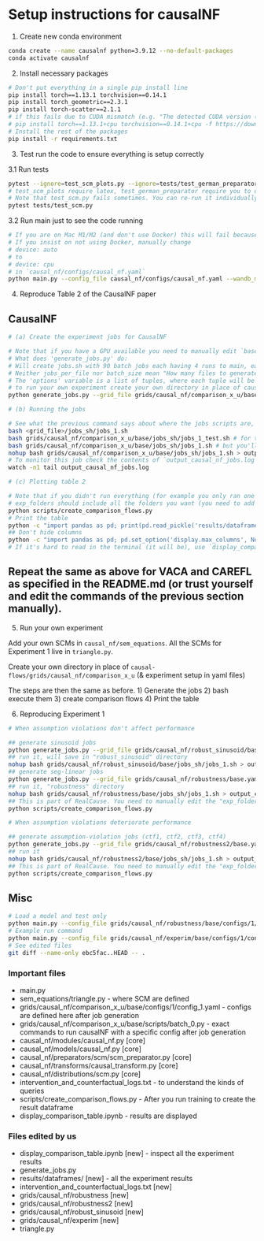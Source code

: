 # Setup instructions for causalNF

1. Create new conda environment

```bash
conda create --name causalnf python=3.9.12 --no-default-packages
conda activate causalnf
```

2. Install necessary packages

```bash
# Don't put everything in a single pip install line
pip install torch==1.13.1 torchvision==0.14.1
pip install torch_geometric==2.3.1
pip install torch-scatter==2.1.1
# if this fails due to CUDA mismatch (e.g. "The detected CUDA version (12.6) mismatches the version that was used to compile PyTorch (11.7). Please make sure to use the same CUDA versions." when building torch-scatter), consider just using CPU version of torch depending on whether you really need GPU support, as follows:
# pip install torch==1.13.1+cpu torchvision==0.14.1+cpu -f https://download.pytorch.org/whl/torch_stable.html
# Install the rest of the packages
pip install -r requirements.txt
```

3. Test run the code to ensure everything is setup correctly

3.1 Run tests

```bash
pytest --ignore=test_scm_plots.py --ignore=tests/test_german_preparator.py
# test_scm_plots require latex, test_german_preparator require you to download this dataset from: https://zenodo.org/records/10785677 and place it in "../Data/".
# Note that test_scm.py fails sometimes. You can re-run it individually with
pytest tests/test_scm.py
```

3.2 Run main just to see the code running

```bash
# If you are on Mac M1/M2 (and don't use Docker) this will fail because `causal_nf.yaml` uses `device: auto` which defaults to MPS which is known to have some compatibility issues with certain PyTorch operations (which are used in this project!)
# If you insist on not using Docker, manually change
# device: auto
# to
# device: cpu
# in `causal_nf/configs/causal_nf.yaml`
python main.py --config_file causal_nf/configs/causal_nf.yaml --wandb_mode disabled --project CAUSAL_NF
```

4. Reproduce Table 2 of the CausalNF paper

## CausalNF

```bash
# (a) Create the experiment jobs for CausalNF

# Note that if you have a GPU available you need to manually edit `base.yaml` from `device: [ cpu ]` to `device: [ cuda ]` - however I think the causalNF code doesn't handle this correctly e.g. in main.py the model needs to be moved to cuda + in many other places you will see RuntimeErrors of data being on different devices.
# What does 'generate_jobs.py' do:
# Will create jobs.sh with 90 batch jobs each having 4 runs to main, each is run sequentially. --grid_file specifies where you read the config from
# Neither jobs_per_file nor batch_size mean "How many files to generate" in contrast to what 'generate_jobs.py' claims with --help.
# The 'options' variable is a list of tuples, where each tuple will be the config for a job. If you want to create more or less jobs, edit the options. See helper.py::generate_options
# to run your own experiment create your own directory in place of causal-flows/grids/causal_nf/comparison_x_u with your own base and then base_scm.yaml
python generate_jobs.py --grid_file grids/causal_nf/comparison_x_u/base.yaml --format shell --jobs_per_file 20000 --batch_size 4

# (b) Running the jobs

# See what the previous command says about where the jobs scripts are, they are in a subdirectory <grid_file>/jobs_sh/jobs_1.sh
bash <grid_file>/jobs_sh/jobs_1.sh
bash grids/causal_nf/comparison_x_u/base/jobs_sh/jobs_1_test.sh # for testing if 1 job works
bash grids/causal_nf/comparison_x_u/base/jobs_sh/jobs_1.sh # but you'll need to wait until they terminate. Otherwise, to run and leave the remote machine running:
nohup bash grids/causal_nf/comparison_x_u/base/jobs_sh/jobs_1.sh > output_causal_nf_jobs.log 2>&1 &
# To monitor this job check the contents of `output_causal_nf_jobs.log` e.g.
watch -n1 tail output_causal_nf_jobs.log

# (c) Plotting table 2

# Note that if you didn't run everything (for example you only ran one experiment), you need to edit line 59 from `for exp_folder in exp_folders:` to `for exp_folder in exp_folders[:1]:`
# exp_folders should include all the folders you want (you need to add more if you add more experiments)
python scripts/create_comparison_flows.py
# Print the table
python -c "import pandas as pd; print(pd.read_pickle('results/dataframes/comparison_flows.pickle'))"
## Don't hide columns
python -c "import pandas as pd; pd.set_option('display.max_columns', None); pd.set_option('display.max_rows', None); print(pd.read_pickle('results/dataframes/comparison_flows.pickle'))"
# If it's hard to read in the terminal (it will be), use `display_comparison_table.ipynb` (advised!)
```

## Repeat the same as above for VACA and CAREFL as specified in the README.md (or trust yourself and edit the commands of the previous section manually).

5. Run your own experiment

Add your own SCMs in `causal_nf/sem_equations`. All the SCMs for Experiment 1 live in `triangle.py`.

Create your own directory in place of `causal-flows/grids/causal_nf/comparison_x_u` (& experiment setup in yaml files)

The steps are then the same as before. 1) Generate the jobs 2) bash execute them 3) create comparison flows 4) Print the table

6. Reproducing Experiment 1

```bash
# When assumption violations don't affect performance

## generate sinusoid jobs
python generate_jobs.py --grid_file grids/causal_nf/robust_sinusoid/base.yaml --format shell --jobs_per_file 20000 --batch_size 4
## run it, will save in "robust_sinusoid" directory
nohup bash grids/causal_nf/robust_sinusoid/base/jobs_sh/jobs_1.sh > output_causal_nf_robust_sinusoid_jobs.log 2>&1 &
## generate seg-linear jobs
python generate_jobs.py --grid_file grids/causal_nf/robustness/base.yaml --format shell --jobs_per_file 20000 --batch_size 4
## run it, "robustness" directory
nohup bash grids/causal_nf/robustness/base/jobs_sh/jobs_1.sh > output_causal_nf_robustness_jobs.log 2>&1 &\
## This is part of RealCause. You need to manually edit the "exp_folders" variable in this python file to combine the dataframes/directories that you want (e.g. robust_sinusoid). By default this is "robust_sinusoid".
python scripts/create_comparison_flows.py

# When assumption violations deteriorate performance

## generate assumption-violation jobs (ctf1, ctf2, ctf3, ctf4)
python generate_jobs.py --grid_file grids/causal_nf/robustness2/base.yaml --format shell --jobs_per_file 20000 --batch_size 4
## run it
nohup bash grids/causal_nf/robustness2/base/jobs_sh/jobs_1.sh > output_causal_nf_robustness2_jobs.log 2>&1 &
## This is part of RealCause. You need to manually edit the "exp_folders" variable in this python file to combine the dataframes/directories that you want (e.g. robustness2 in this case). By default this is "robust_sinusoid" (previous experiment).
python scripts/create_comparison_flows.py
```

## Misc

```bash
# Load a model and test only
python main.py --config_file grids/causal_nf/robustness/base/configs/1/config_1.yaml --wandb_mode offline --wandb_group robustness --project Test --load_model ./output_causal_nf/robustness/l6b0en36/
# Example run command
python main.py --config_file grids/causal_nf/experim/base/configs/1/config_1.yaml --wandb_mode offline --wandb_group experim --project Test
# See edited files
git diff --name-only ebc5fac..HEAD -- .
```

### Important files

- main.py
- sem_equations/triangle.py - where SCM are defined
- grids/causal_nf/comparison_x_u/base/configs/1/config_1.yaml - configs are defined here after job generation
- grids/causal_nf/comparison_x_u/base/scripts/batch_0.py - exact commands to run causalNF with a specific config after job generation
- causal_nf/modules/causal_nf.py [core]
- causal_nf/models/causal_nf.py [core]
- causal_nf/preparators/scm/scm_preparator.py [core]
- causal_nf/transforms/causal_transform.py [core]
- causal_nf/distributions/scm.py [core]
- intervention_and_counterfactual_logs.txt - to understand the kinds of queries
- scripts/create_comparison_flows.py - After you run training to create the result dataframe
- display_comparison_table.ipynb - results are displayed

### Files edited by us

- display_comparison_table.ipynb [new] - inspect all the experiment results
- generate_jobs.py
- results/dataframes/ [new] - all the experiment results
- intervention_and_counterfactual_logs.txt [new]
- grids/causal_nf/robustness [new]
- grids/causal_nf/robustness2 [new]
- grids/causal_nf/robust_sinusoid [new]
- grids/causal_nf/experim [new]
- triangle.py
